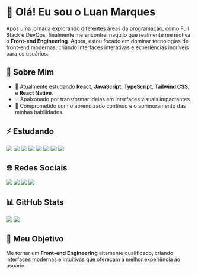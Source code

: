 <div class="container">
  <h1>👋 Olá! Eu sou o Luan Marques</h1>

  <p>Após uma jornada explorando diferentes áreas da programação, como Full Stack e DevOps, finalmente me encontrei naquilo que realmente me motiva: o <strong>Front-end Engineering</strong>. Agora, estou focado em dominar tecnologias de front-end modernas, criando interfaces interativas e experiências incríveis para os usuários.</p>

  <h2>🚀 Sobre Mim</h2>
  <ul>
    <li>🌱 Atualmente estudando <strong>React</strong>, <strong>JavaScript</strong>, <strong>TypeScript</strong>, <strong>Tailwind CSS</strong>, e <strong>React Native</strong>.</li>
    <li>💡 Apaixonado por transformar ideias em interfaces visuais impactantes.</li>
    <li>💪 Comprometido com o aprendizado contínuo e o aprimoramento das minhas habilidades.</li>
  </ul>

  <h2>⚡ Estudando</h2>
  <div class="tech-stack">
    <img src="https://img.shields.io/badge/HTML5-E34F26?style=for-the-badge&logo=html5&logoColor=white" />
    <img src="https://img.shields.io/badge/CSS3-1572B6?style=for-the-badge&logo=css3&logoColor=white" />
    <img src="https://img.shields.io/badge/JavaScript-F7DF1E?style=for-the-badge&logo=javascript&logoColor=black" />
    <img src="https://img.shields.io/badge/TypeScript-3178C6?style=for-the-badge&logo=typescript&logoColor=white" />
    <img src="https://img.shields.io/badge/React-61DAFB?style=for-the-badge&logo=react&logoColor=black" />
    <img src="https://img.shields.io/badge/Next.js-000000?style=for-the-badge&logo=nextdotjs&logoColor=white" />
    <img src="https://img.shields.io/badge/TailwindCSS-38B2AC?style=for-the-badge&logo=tailwind-css&logoColor=white" />
    <img src="https://img.shields.io/badge/UX/UI-5A67D8?style=for-the-badge&logo=figma&logoColor=white" />
  </div>

  <h2>🌐 Redes Sociais</h2>
  <div class="social-links">
    <a href="https://luanmarquesdev.com.br/" target="_blank"><img src="https://img.shields.io/badge/-Portfolio-%23000000?style=for-the-badge&logo=github&logoColor=white"></a>
    <a href="https://instagram.com/luan_marques_dev" target="_blank"><img src="https://img.shields.io/badge/-Instagram-%23E4405F?style=for-the-badge&logo=instagram&logoColor=white"></a>
    <a href="mailto:luanmarquesdev22@gmail.com"><img src="https://img.shields.io/badge/-Gmail-%23333?style=for-the-badge&logo=gmail&logoColor=white"></a>
    <a href="https://www.linkedin.com/in/luan-marques-pereira-125852205" target="_blank"><img src="https://img.shields.io/badge/-LinkedIn-%230077B5?style=for-the-badge&logo=linkedin&logoColor=white"></a>
  </div>

  <h2>📊 GitHub Stats</h2>
  <div class="github-stats">
    <img src="https://github-readme-stats.vercel.app/api?username=LuanMarques-Dev&show_icons=true&theme=tokyonight&include_all_commits=true&count_private=true" />
    <img src="https://github-readme-stats.vercel.app/api/top-langs/?username=LuanMarques-Dev&layout=compact&langs_count=16&theme=tokyonight" />
  </div>

  <h2>🎯 Meu Objetivo</h2>
  <p>Me tornar um <strong>Front-end Engineering</strong> altamente qualificado, criando interfaces modernas e intuitivas que ofereçam a melhor experiência ao usuário.</p>
</div>

</body>
</html>
